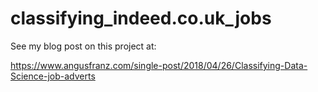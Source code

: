# classifying_indeed.co.uk_jobs

See my blog post on this project at:

https://www.angusfranz.com/single-post/2018/04/26/Classifying-Data-Science-job-adverts
